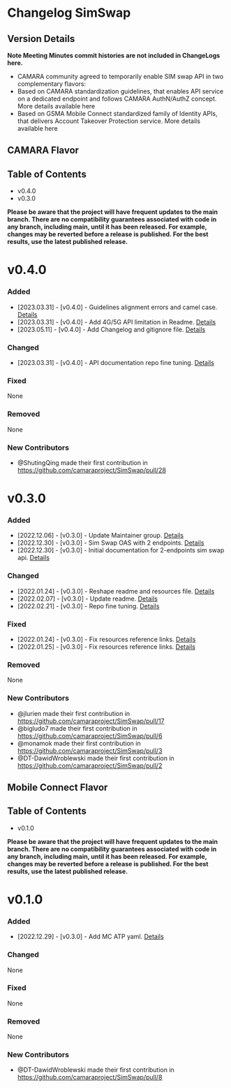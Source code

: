 # Changelog SimSwap

## Version Details
**Note Meeting Minutes commit histories are not included in ChangeLogs here.**
* CAMARA community agreed to temporarily enable SIM swap API in two complementary flavors:
* Based on CAMARA standardization guidelines, that enables API service on a dedicated endpoint and follows CAMARA AuthN/AuthZ concept. More details available here
* Based on GSMA Mobile Connect standardized family of Identity APIs, that delivers Account Takeover Protection service. More details available here

## CAMARA Flavor
## Table of Contents
- v0.4.0
- v0.3.0

**Please be aware that the project will have frequent updates to the main branch. There are no compatibility guarantees associated with code in any branch, including main, until it has been released. For example, changes may be reverted before a release is published. For the best results, use the latest published release.**

# v0.4.0

### Added
* [2023.03.31] - [v0.4.0] - Guidelines alignment errors and camel case. [Details](https://github.com/camaraproject/SimSwap/pull/20)
* [2023.03.31] - [v0.4.0] - Add 4G/5G API limitation in Readme. [Details](https://github.com/camaraproject/SimSwap/pull/23)
* [2023.05.11] - [v0.4.0] - Add Changelog and gitignore file. [Details](https://github.com/camaraproject/SimSwap/pull/28)


### Changed
* [2023.03.31] - [v0.4.0] - API documentation repo fine tuning. [Details](https://github.com/camaraproject/SimSwap/pull/22)


### Fixed
None


### Removed
None


### New Contributors
* @ShutingQing made their first contribution in https://github.com/camaraproject/SimSwap/pull/28


# v0.3.0

### Added
* [2022.12.06] - [v0.3.0] - Update Maintainer group. [Details](https://github.com/camaraproject/SimSwap/pull/3)
* [2022.12.30] - [v0.3.0] - Sim Swap OAS with 2 endpoints. [Details](https://github.com/camaraproject/SimSwap/pull/7)
* [2022.12.30] - [v0.3.0] - Initial documentation for 2-endpoints sim swap api. [Details](https://github.com/camaraproject/SimSwap/pull/9)


### Changed
* [2022.01.24] - [v0.3.0] - Reshape readme and resources file. [Details](https://github.com/camaraproject/SimSwap/pull/13)
* [2022.02.07] - [v0.3.0] - Update readme. [Details](https://github.com/camaraproject/SimSwap/pull/17)
* [2022.02.21] - [v0.3.0] - Repo fine tuning. [Details](https://github.com/camaraproject/SimSwap/pull/18)


### Fixed
* [2022.01.24] - [v0.3.0] - Fix resources reference links. [Details](https://github.com/camaraproject/SimSwap/pull/14)
* [2022.01.25] - [v0.3.0] - Fix resources reference links. [Details](https://github.com/camaraproject/SimSwap/pull/15)


### Removed
None


### New Contributors
* @jlurien made their first contribution in https://github.com/camaraproject/SimSwap/pull/17
* @bigludo7 made their first contribution in https://github.com/camaraproject/SimSwap/pull/6
* @monamok made their first contribution in https://github.com/camaraproject/SimSwap/pull/3
* @DT-DawidWroblewski made their first contribution in https://github.com/camaraproject/SimSwap/pull/2


## Mobile Connect Flavor
## Table of Contents
- v0.1.0

**Please be aware that the project will have frequent updates to the main branch. There are no compatibility guarantees associated with code in any branch, including main, until it has been released. For example, changes may be reverted before a release is published. For the best results, use the latest published release.**

# v0.1.0

### Added
* [2022.12.29] - [v0.3.0] - Add MC ATP yaml. [Details](https://github.com/camaraproject/SimSwap/pull/8)


### Changed
None


### Fixed
None


### Removed
None


### New Contributors
* @DT-DawidWroblewski made their first contribution in https://github.com/camaraproject/SimSwap/pull/8

